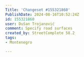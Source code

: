 ```yaml
---
Title: 'Changeset #155321860'
PublishDate: 2024-08-16T10:52:24Z
id: 155321860
user: Dušan Trojanović
comment: Specify road surfaces
created_by: StreetComplete 58.2
tags:
- Montenegro

---
```

